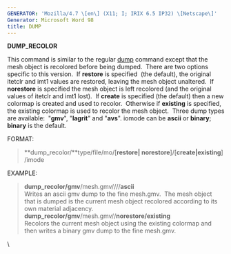 ```yaml
---
GENERATOR: 'Mozilla/4.7 \[en\] (X11; I; IRIX 6.5 IP32) \[Netscape\]'
Generator: Microsoft Word 98
title: DUMP
---
```


**DUMP\_RECOLOR**

This command is similar to the regular [dump](DUMP2.html) command except
that the mesh object is recolored before being dumped.  There are two
options specific to this version.  If **restore** is specified  (the
default), the original itetclr and imt1 values are restored, leaving the
mesh object unaltered.  If **norestore** is specified the mesh object is
left recolored (and the original values of itetclr and imt1 lost).  If
**create** is specified (the default) then a new colormap is created and
used to recolor.  Otherwise if **existing** is specified, the existing
colormap is used to recolor the mesh object.  Three dump types are
available:  "**gmv**", "**lagrit**" and "**avs**". iomode can be
**ascii** or **binary**; **binary** is the default.

FORMAT:

> **dump\_recolor/**type/file/mo/\[**restore|
> norestore**\]/\[**create|existing**\] /imode

EXAMPLE:

> **dump\_recolor/gmv**/mesh.gmv////**ascii**\
> Writes an ascii gmv dump to the fine mesh.gmv.  The mesh object that
> is dumped is the current mesh object recolored according to its own
> material adjacency.
> **dump\_recolor/gmv**/mesh.gmv//**norestore/existing**\
> Recolors the current mesh object using the existing colormap and then
> writes a binary gmv dump to the fine mesh.gmv.

\
